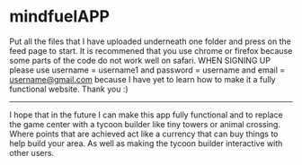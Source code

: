 # mindfuelAPP
Put all the files that I have uploaded underneath one folder and press on the feed page to start. 
It is recommened that you use chrome or firefox because some parts of the code do not work well on safari. 
WHEN SIGNING UP please use username = username1 and password = username and email = username@gmail.com because I have yet to learn how to make it a fully functional website.
Thank you :)

-----
I hope that in the future I can make this app fully functional and to replace the game center with a tycoon builder like tiny towers or animal crossing. Where points that are achieved act like a currency that can buy things to help build your area. As well as making the tycoon builder interactive with other users. 
